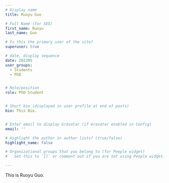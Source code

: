 ```yaml
---
# Display name
title: Ruoyu Guo

# Full Name (for SEO)
first_name: Ruoyu
last_name: Guo

# Is this the primary user of the site?
superuser: true

# date, display sequence
date: 202205
user_groups:
  - Students
  - PhD


# Role/position
role: PhD Student


# Short bio (displayed in user profile at end of posts)
bio: This Bio.


# Enter email to display Gravatar (if Gravatar enabled in Config)
email: ''

# Highlight the author in author lists? (true/false)
highlight_name: false

# Organizational groups that you belong to (for People widget)
#   Set this to `[]` or comment out if you are not using People widget.

---
```


This is Ruoyu Guo.
